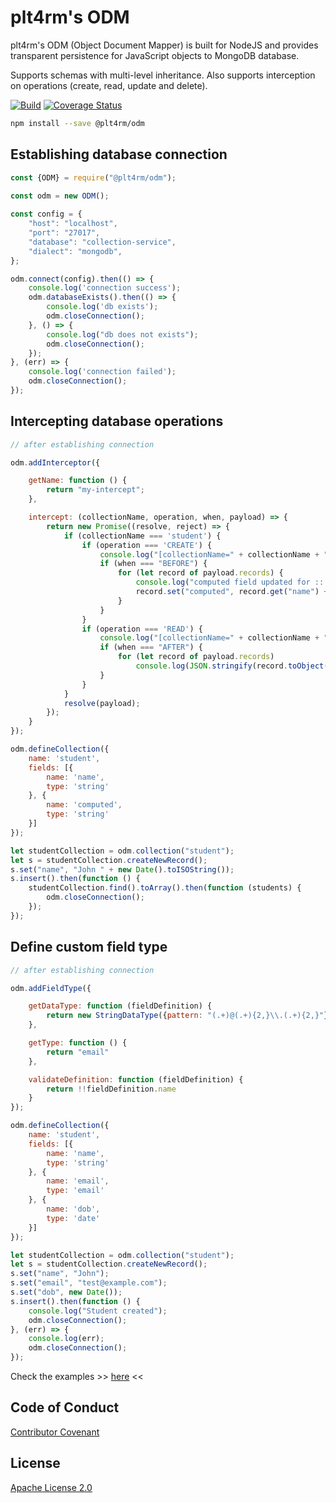 # plt4rm's ODM
plt4rm's ODM (Object Document Mapper) is built for NodeJS and provides transparent persistence for JavaScript objects to MongoDB database.
 
 Supports schemas with multi-level inheritance. Also supports interception on operations (create, read, update and delete). 

[![Build](https://github.com/plt4rm/odm/workflows/Node%20CI/badge.svg)](https://github.com/plt4rm/odm/actions?workflow=Node+CI)
[![Coverage Status](https://coveralls.io/repos/github/plt4rm/odm/badge.svg?branch=master)](https://coveralls.io/github/plt4rm/odm?branch=master)

```bash
npm install --save @plt4rm/odm
```
## Establishing database connection
```js
const {ODM} = require("@plt4rm/odm");

const odm = new ODM();
 
const config = {
    "host": "localhost",
    "port": "27017",
    "database": "collection-service",
    "dialect": "mongodb",
};

odm.connect(config).then(() => {
    console.log('connection success');
    odm.databaseExists().then(() => {
        console.log('db exists');
        odm.closeConnection();
    }, () => {
        console.log("db does not exists");
        odm.closeConnection();
    });
}, (err) => {
    console.log('connection failed');
    odm.closeConnection();
});

```

## Intercepting database operations
```js
// after establishing connection

odm.addInterceptor({

    getName: function () {
        return "my-intercept";
    },

    intercept: (collectionName, operation, when, payload) => {
        return new Promise((resolve, reject) => {
            if (collectionName === 'student') {
                if (operation === 'CREATE') {
                    console.log("[collectionName=" + collectionName + ", operation=" + operation + ", when=" + when + "]");
                    if (when === "BEFORE") {
                        for (let record of payload.records) {
                            console.log("computed field updated for :: " + record.get('name'));
                            record.set("computed", record.get("name") + " +++ computed");
                        }
                    }
                }
                if (operation === 'READ') {
                    console.log("[collectionName=" + collectionName + ", operation=" + operation + ", when=" + when + "]");
                    if (when === "AFTER") {
                        for (let record of payload.records)
                            console.log(JSON.stringify(record.toObject(), null, 4));
                    }
                }
            }
            resolve(payload);
        });
    }
});

odm.defineCollection({
    name: 'student',
    fields: [{
        name: 'name',
        type: 'string'
    }, {
        name: 'computed',
        type: 'string'
    }]
});

let studentCollection = odm.collection("student");
let s = studentCollection.createNewRecord();
s.set("name", "John " + new Date().toISOString());
s.insert().then(function () {
    studentCollection.find().toArray().then(function (students) {
        odm.closeConnection();
    });
});
```

## Define custom field type
```js
// after establishing connection

odm.addFieldType({

    getDataType: function (fieldDefinition) {
        return new StringDataType({pattern: "(.+)@(.+){2,}\\.(.+){2,}"})
    },

    getType: function () {
        return "email"
    },

    validateDefinition: function (fieldDefinition) {
        return !!fieldDefinition.name
    }
});

odm.defineCollection({
    name: 'student',
    fields: [{
        name: 'name',
        type: 'string'
    }, {
        name: 'email',
        type: 'email'
    }, {
        name: 'dob',
        type: 'date'
    }]
});

let studentCollection = odm.collection("student");
let s = studentCollection.createNewRecord();
s.set("name", "John");
s.set("email", "test@example.com");
s.set("dob", new Date());
s.insert().then(function () {
    console.log("Student created");
    odm.closeConnection();
}, (err) => {
    console.log(err);
    odm.closeConnection();
});
```

Check the examples >> [here](./examples) <<

## Code of Conduct
[Contributor Covenant](/CODE_OF_CONDUCT.md)

## License
[Apache License 2.0](/LICENSE)
